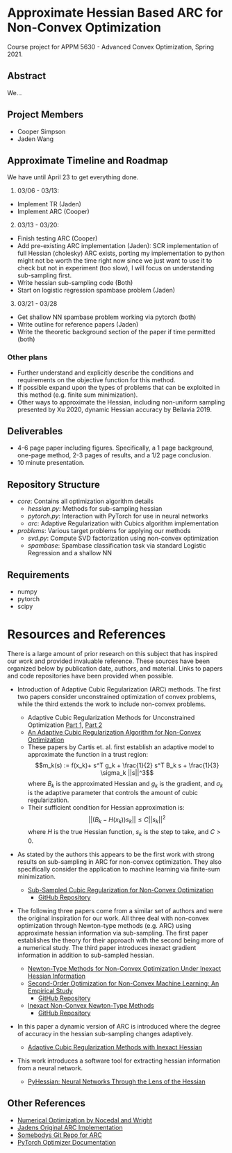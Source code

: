 # Approximate Hessian Based ARC for Non-Convex Optimization
Course project for APPM 5630 - Advanced Convex Optimization, Spring 2021.

## Abstract
We...

## Project Members
- Cooper Simpson
- Jaden Wang

## Approximate Timeline and Roadmap
We have until April 23 to get everything done.

1. 03/06 - 03/13:
  - Implement TR (Jaden)
  - Implement ARC (Cooper)

2. 03/13 - 03/20:
  - Finish testing ARC (Cooper)
  - Add pre-existing ARC implementation (Jaden): SCR implementation of full Hessian (cholesky) ARC exists, porting my implementation to python might not be worth the time right now since we just want to use it to check but not in experiment (too slow), I will focus on understanding sub-sampling first.
  - Write hessian sub-sampling code (Both)
  - Start on logistic regression spambase problem (Jaden)

3. 03/21 - 03/28
  - Get shallow NN spambase problem working via pytorch (both)
  - Write outline for reference papers (Jaden)
  - Write the theoretic background section of the paper if time permitted (both)

### Other plans
- Further understand and explicitly describe the conditions and requirements on the objective function for this method.
- If possible expand upon the types of problems that can be exploited in this method (e.g. finite sum minimization).
- Other ways to approximate the Hessian, including non-uniform sampling presented by Xu 2020, dynamic Hessian accuracy by Bellavia 2019.

## Deliverables
- 4-6 page paper including figures. Specifically, a 1 page background, one-page method, 2-3 pages of results, and a 1/2 page conclusion.
- 10 minute presentation.

## Repository Structure
- *core*: Contains all optimization algorithm details
  - *hessian.py*: Methods for sub-sampling hessian
  - *pytorch.py*: Interaction with PyTorch for use in neural networks
  - *arc*: Adaptive Regularization with Cubics algorithm implementation
- *problems*: Various target problems for applying our methods
  - *svd.py*: Compute SVD factorization using non-convex optimization
  - *spambase*: Spambase classification task via standard Logistic Regression and a shallow NN

## Requirements
- numpy
- pytorch
- scipy

# Resources and References
There is a large amount of prior research on this subject that has inspired our work and provided invaluable reference. These sources have been organized below by publication date, authors, and material. Links to papers and code repositories have been provided when possible.

- Introduction of Adaptive Cubic Regularization (ARC) methods. The first two papers consider unconstrained optimization of convex problems, while the third extends the work to include non-convex problems.
  - Adaptive Cubic Regularization Methods for Unconstrained Optimization [Part 1](https://link.springer.com/content/pdf/10.1007/s10107-009-0286-5.pdf), [Part 2](https://link.springer.com/content/pdf/10.1007/s10107-009-0337-y.pdf)
  - [An Adaptive Cubic Regularization Algorithm for Non-Convex Optimization](https://people.maths.ox.ac.uk/cartis/papers/cgt32.pdf)
  - These papers by Cartis et. al. first establish an adaptive model to approximate the function in a trust region:
  $$m_k(s) := f(x_k)+ s^T g_k + \frac{1}{2} s^T B_k s + \frac{1}{3} \sigma_k ||s||^3$$ where $B_k$ is the approximated Hessian and $g_k$ is the gradient, and $\sigma_k$ is the adaptive parameter that controls the amount of cubic regularization.
  - Their sufficient condition for Hessian approximation is:
  $$||(B_k-H(x_k))s_k||\leq C ||s_k||^2$$ where $H$ is the true Hessian function, $s_k$ is the step to take, and $C>0$.

- As stated by the authors this appears to be the first work with strong results on sub-sampling in ARC for non-convex optimization. They also specifically consider the application to machine learning via finite-sum minimization.
  - [Sub-Sampled Cubic Regularization for Non-Convex Optimization](https://arxiv.org/abs/1705.05933)
    - [GitHub Repository](https://github.com/dalab/subsampled_cubic_regularization)

- The following three papers come from a similar set of authors and were the original inspiration for our work. All three deal with non-convex optimization through Newton-type methods (e.g. ARC) using approximate hessian information via sub-sampling. The first paper establishes the theory for their approach with the second being more of a numerical study. The third paper introduces inexact gradient information in addition to sub-sampled hessian.
  - [Newton-Type Methods for Non-Convex Optimization Under Inexact Hessian Information](https://arxiv.org/abs/1708.07164)
  - [Second-Order Optimization for Non-Convex Machine Learning: An Empirical Study](https://arxiv.org/abs/1708.07827)
    - [GitHub Repository](https://github.com/git-xp/Non-Convex-Newton)
  - [Inexact Non-Convex Newton-Type Methods](https://arxiv.org/abs/1802.06925)
    - [GitHub Repository](https://github.com/yaozhewei/Inexact_Newton_Method)

- In this paper a dynamic version of ARC is introduced where the degree of accuracy in the hessian sub-sampling changes adaptively.
  - [Adaptive Cubic Regularization Methods with Inexact Hessian](https://arxiv.org/abs/1808.06239)

- This work introduces a software tool for extracting hessian information from a neural network.
  - [PyHessian: Neural Networks Through the Lens of the Hessian](https://arxiv.org/abs/1912.07145)


## Other References
- [Numerical Optimization by Nocedal and Wright](https://link.springer.com/book/10.1007%2F978-0-387-40065-5)
- [Jadens Original ARC Implementation](https://github.com/tholdem/MatrixMultiplication/blob/master/CubicRegularization/cubicReg.m)
- [Somebodys Git Repo for ARC](https://github.com/cjones6/cubic_reg)
- [PyTorch Optimizer Documentation](https://pytorch.org/docs/stable/optim.html)
